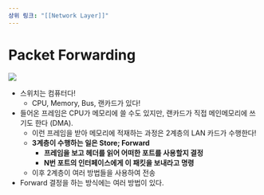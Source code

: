 ```yaml
---
상위 링크: "[[Network Layer]]"
---
```

# Packet Forwarding

![](https://i.imgur.com/maUOycD.png)

- 스위치는 컴퓨터다!
    - CPU, Memory, Bus, 랜카드가 있다!
- 들어온 프레임은 CPU가 메모리에 쓸 수도 있지만, 랜카드가 직접 메인메모리에 쓰기도 한다 (DMA).
    - 이런 프레임을 받아 메모리에 적재하는 과정은 2계층의 LAN 카드가 수행한다!
    - **3계층이 수행하는 일은 Store; Forward**
        - **프레임을 보고 헤더를 읽어 어떠한 포트를 사용할지 결정**
        - **N번 포트의 인터페이스에게 이 패킷을 보내라고 명령**
    - 이후 2계층이 여러 방법들을 사용하여 전송
- Forward 결정을 하는 방식에는 여러 방법이 있다.